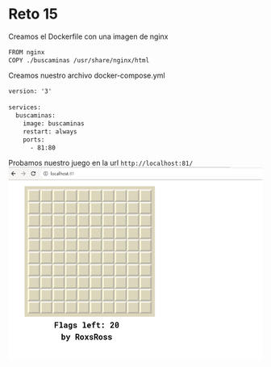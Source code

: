 # Reto 15
Creamos el Dockerfile con una imagen de nginx
```
FROM nginx
COPY ./buscaminas /usr/share/nginx/html
```

Creamos nuestro archivo docker-compose.yml

```
version: '3'

services:
  buscaminas:
    image: buscaminas
    restart: always    
    ports:
      - 81:80
```

Probamos nuestro juego en la url ```http://localhost:81/```
![Buscaminas](images/run_buscaminas.png)